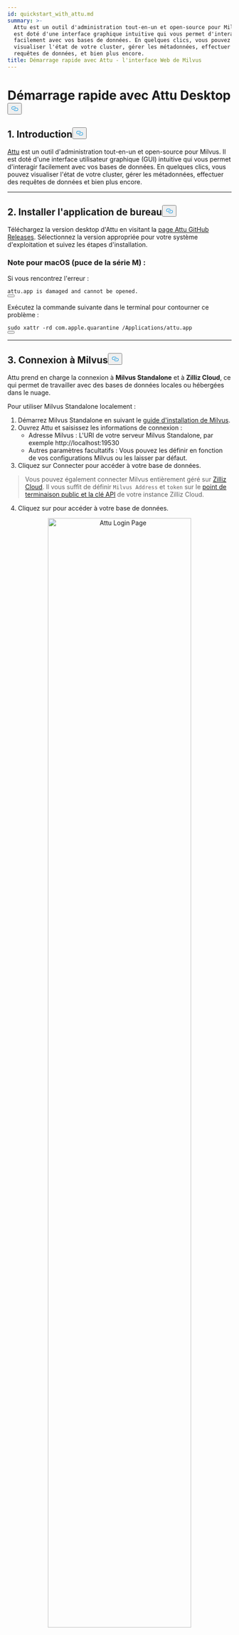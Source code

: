 ```yaml
---
id: quickstart_with_attu.md
summary: >-
  Attu est un outil d'administration tout-en-un et open-source pour Milvus. Il
  est doté d'une interface graphique intuitive qui vous permet d'interagir
  facilement avec vos bases de données. En quelques clics, vous pouvez
  visualiser l'état de votre cluster, gérer les métadonnées, effectuer des
  requêtes de données, et bien plus encore.
title: Démarrage rapide avec Attu - l'interface Web de Milvus
---
```

<h1 id="Quick-Start-with-Attu-Desktop" class="common-anchor-header">Démarrage rapide avec Attu Desktop<button data-href="#Quick-Start-with-Attu-Desktop" class="anchor-icon" translate="no">
      <svg translate="no"
        aria-hidden="true"
        focusable="false"
        height="20"
        version="1.1"
        viewBox="0 0 16 16"
        width="16"
      >
        <path
          fill="#0092E4"
          fill-rule="evenodd"
          d="M4 9h1v1H4c-1.5 0-3-1.69-3-3.5S2.55 3 4 3h4c1.45 0 3 1.69 3 3.5 0 1.41-.91 2.72-2 3.25V8.59c.58-.45 1-1.27 1-2.09C10 5.22 8.98 4 8 4H4c-.98 0-2 1.22-2 2.5S3 9 4 9zm9-3h-1v1h1c1 0 2 1.22 2 2.5S13.98 12 13 12H9c-.98 0-2-1.22-2-2.5 0-.83.42-1.64 1-2.09V6.25c-1.09.53-2 1.84-2 3.25C6 11.31 7.55 13 9 13h4c1.45 0 3-1.69 3-3.5S14.5 6 13 6z"
        ></path>
      </svg>
    </button></h1><h2 id="1-Introduction" class="common-anchor-header">1. Introduction<button data-href="#1-Introduction" class="anchor-icon" translate="no">
      <svg translate="no"
        aria-hidden="true"
        focusable="false"
        height="20"
        version="1.1"
        viewBox="0 0 16 16"
        width="16"
      >
        <path
          fill="#0092E4"
          fill-rule="evenodd"
          d="M4 9h1v1H4c-1.5 0-3-1.69-3-3.5S2.55 3 4 3h4c1.45 0 3 1.69 3 3.5 0 1.41-.91 2.72-2 3.25V8.59c.58-.45 1-1.27 1-2.09C10 5.22 8.98 4 8 4H4c-.98 0-2 1.22-2 2.5S3 9 4 9zm9-3h-1v1h1c1 0 2 1.22 2 2.5S13.98 12 13 12H9c-.98 0-2-1.22-2-2.5 0-.83.42-1.64 1-2.09V6.25c-1.09.53-2 1.84-2 3.25C6 11.31 7.55 13 9 13h4c1.45 0 3-1.69 3-3.5S14.5 6 13 6z"
        ></path>
      </svg>
    </button></h2><p><a href="https://github.com/zilliztech/attu">Attu</a> est un outil d'administration tout-en-un et open-source pour Milvus. Il est doté d'une interface utilisateur graphique (GUI) intuitive qui vous permet d'interagir facilement avec vos bases de données. En quelques clics, vous pouvez visualiser l'état de votre cluster, gérer les métadonnées, effectuer des requêtes de données et bien plus encore.</p>
<hr>
<h2 id="2-Install-Desktop-Application" class="common-anchor-header">2. Installer l'application de bureau<button data-href="#2-Install-Desktop-Application" class="anchor-icon" translate="no">
      <svg translate="no"
        aria-hidden="true"
        focusable="false"
        height="20"
        version="1.1"
        viewBox="0 0 16 16"
        width="16"
      >
        <path
          fill="#0092E4"
          fill-rule="evenodd"
          d="M4 9h1v1H4c-1.5 0-3-1.69-3-3.5S2.55 3 4 3h4c1.45 0 3 1.69 3 3.5 0 1.41-.91 2.72-2 3.25V8.59c.58-.45 1-1.27 1-2.09C10 5.22 8.98 4 8 4H4c-.98 0-2 1.22-2 2.5S3 9 4 9zm9-3h-1v1h1c1 0 2 1.22 2 2.5S13.98 12 13 12H9c-.98 0-2-1.22-2-2.5 0-.83.42-1.64 1-2.09V6.25c-1.09.53-2 1.84-2 3.25C6 11.31 7.55 13 9 13h4c1.45 0 3-1.69 3-3.5S14.5 6 13 6z"
        ></path>
      </svg>
    </button></h2><p>Téléchargez la version desktop d'Attu en visitant la <a href="https://github.com/zilliztech/attu/releases">page Attu GitHub Releases</a>. Sélectionnez la version appropriée pour votre système d'exploitation et suivez les étapes d'installation.</p>
<h3 id="Note-for-macOS-M-series-chip" class="common-anchor-header">Note pour macOS (puce de la série M) :</h3><p>Si vous rencontrez l'erreur :</p>
<pre><code translate="no">attu.app <span class="hljs-keyword">is</span> damaged <span class="hljs-keyword">and</span> cannot be opened.
<button class="copy-code-btn"></button></code></pre>
<p>Exécutez la commande suivante dans le terminal pour contourner ce problème :</p>
<pre><code translate="no"><span class="hljs-built_in">sudo</span> xattr -rd com.apple.quarantine /Applications/attu.app
<button class="copy-code-btn"></button></code></pre>
<hr>
<h2 id="3-Connect-to-Milvus" class="common-anchor-header">3. Connexion à Milvus<button data-href="#3-Connect-to-Milvus" class="anchor-icon" translate="no">
      <svg translate="no"
        aria-hidden="true"
        focusable="false"
        height="20"
        version="1.1"
        viewBox="0 0 16 16"
        width="16"
      >
        <path
          fill="#0092E4"
          fill-rule="evenodd"
          d="M4 9h1v1H4c-1.5 0-3-1.69-3-3.5S2.55 3 4 3h4c1.45 0 3 1.69 3 3.5 0 1.41-.91 2.72-2 3.25V8.59c.58-.45 1-1.27 1-2.09C10 5.22 8.98 4 8 4H4c-.98 0-2 1.22-2 2.5S3 9 4 9zm9-3h-1v1h1c1 0 2 1.22 2 2.5S13.98 12 13 12H9c-.98 0-2-1.22-2-2.5 0-.83.42-1.64 1-2.09V6.25c-1.09.53-2 1.84-2 3.25C6 11.31 7.55 13 9 13h4c1.45 0 3-1.69 3-3.5S14.5 6 13 6z"
        ></path>
      </svg>
    </button></h2><p>Attu prend en charge la connexion à <strong>Milvus Standalone</strong> et à <strong>Zilliz Cloud</strong>, ce qui permet de travailler avec des bases de données locales ou hébergées dans le nuage.</p>
<p>Pour utiliser Milvus Standalone localement :</p>
<ol>
<li>Démarrez Milvus Standalone en suivant le <a href="https://milvus.io/docs/install_standalone-docker.md">guide d'installation de Milvus</a>.</li>
<li>Ouvrez Attu et saisissez les informations de connexion :<ul>
<li>Adresse Milvus : L'URI de votre serveur Milvus Standalone, par exemple http://localhost:19530</li>
<li>Autres paramètres facultatifs : Vous pouvez les définir en fonction de vos configurations Milvus ou les laisser par défaut.</li>
</ul></li>
<li>Cliquez sur Connecter pour accéder à votre base de données.</li>
</ol>
<blockquote>
<p>Vous pouvez également connecter Milvus entièrement géré sur <a href="https://zilliz.com/cloud">Zilliz Cloud</a>. Il vous suffit de définir <code translate="no">Milvus Address</code> et <code translate="no">token</code> sur le <a href="https://docs.zilliz.com/docs/on-zilliz-cloud-console#cluster-details">point de terminaison public et la clé API</a> de votre instance Zilliz Cloud.</p>
</blockquote>
<ol start="4">
<li>Cliquez sur pour accéder à votre base de données.</li>
</ol>
<p align="center">
  <img translate="no" src="/docs/v2.6.x/assets/attu_login_page.png" alt="Attu Login Page" width="80%">
</p>
<hr>
<h2 id="4-Prepare-Data-Create-Collection-and-Insert-Data" class="common-anchor-header">4. Préparer les données, créer une collection et insérer des données<button data-href="#4-Prepare-Data-Create-Collection-and-Insert-Data" class="anchor-icon" translate="no">
      <svg translate="no"
        aria-hidden="true"
        focusable="false"
        height="20"
        version="1.1"
        viewBox="0 0 16 16"
        width="16"
      >
        <path
          fill="#0092E4"
          fill-rule="evenodd"
          d="M4 9h1v1H4c-1.5 0-3-1.69-3-3.5S2.55 3 4 3h4c1.45 0 3 1.69 3 3.5 0 1.41-.91 2.72-2 3.25V8.59c.58-.45 1-1.27 1-2.09C10 5.22 8.98 4 8 4H4c-.98 0-2 1.22-2 2.5S3 9 4 9zm9-3h-1v1h1c1 0 2 1.22 2 2.5S13.98 12 13 12H9c-.98 0-2-1.22-2-2.5 0-.83.42-1.64 1-2.09V6.25c-1.09.53-2 1.84-2 3.25C6 11.31 7.55 13 9 13h4c1.45 0 3-1.69 3-3.5S14.5 6 13 6z"
        ></path>
      </svg>
    </button></h2><h3 id="41-Prepare-the-Data" class="common-anchor-header">4.1 Préparer les données</h3><p>Nous utilisons les pages FAQ de la <a href="https://github.com/milvus-io/milvus-docs/releases/download/v2.4.6-preview/milvus_docs_2.4.x_en.zip">documentation Milvus 2.4.x</a> comme ensemble de données pour cet exemple.</p>
<h4 id="Download-and-Extract-Data" class="common-anchor-header">Télécharger et extraire les données :</h4><pre><code translate="no" class="language-bash">wget https://github.com/milvus-io/milvus-docs/releases/download/v2.4.6-preview/milvus_docs_2.4.x_en.zip
unzip -q milvus_docs_2.4.x_en.zip -d milvus_docs
<button class="copy-code-btn"></button></code></pre>
<h4 id="Process-Markdown-Files" class="common-anchor-header">Traiter les fichiers Markdown :</h4><pre><code translate="no" class="language-python"><span class="hljs-keyword">from</span> glob <span class="hljs-keyword">import</span> glob

text_lines = []
<span class="hljs-keyword">for</span> file_path <span class="hljs-keyword">in</span> glob(<span class="hljs-string">&quot;milvus_docs/en/faq/*.md&quot;</span>, recursive=<span class="hljs-literal">True</span>):
    <span class="hljs-keyword">with</span> <span class="hljs-built_in">open</span>(file_path, <span class="hljs-string">&quot;r&quot;</span>) <span class="hljs-keyword">as</span> file:
        file_text = file.read()
    text_lines += file_text.split(<span class="hljs-string">&quot;# &quot;</span>)
<button class="copy-code-btn"></button></code></pre>
<hr>
<h3 id="42-Generate-Embeddings" class="common-anchor-header">4.2 Générer des embeddings</h3><p>Définir un modèle d'incorporation pour générer des incorporations de texte à l'aide du modèle <code translate="no">milvus_model</code>. Nous utilisons le modèle <code translate="no">DefaultEmbeddingFunction</code> comme exemple, qui est un modèle d'incorporation pré-entraîné et léger.</p>
<pre><code translate="no" class="language-python"><span class="hljs-keyword">from</span> pymilvus <span class="hljs-keyword">import</span> model <span class="hljs-keyword">as</span> milvus_model

embedding_model = milvus_model.DefaultEmbeddingFunction()

<span class="hljs-comment"># Generate test embedding</span>
test_embedding = embedding_model.encode_queries([<span class="hljs-string">&quot;This is a test&quot;</span>])[<span class="hljs-number">0</span>]
embedding_dim = <span class="hljs-built_in">len</span>(test_embedding)
<span class="hljs-built_in">print</span>(embedding_dim)
<span class="hljs-built_in">print</span>(test_embedding[:<span class="hljs-number">10</span>])
<button class="copy-code-btn"></button></code></pre>
<h4 id="Output" class="common-anchor-header">Résultat :</h4><pre><code translate="no">768
[-0.04836066  0.07163023 -0.01130064 -0.03789345 -0.03320649 -0.01318448
 -0.03041712 -0.02269499 -0.02317863 -0.00426028]
<button class="copy-code-btn"></button></code></pre>
<hr>
<h3 id="43-Create-Collection" class="common-anchor-header">4.3 Créer une collection</h3><p>Connectez-vous à Milvus et créez une collection :</p>
<pre><code translate="no" class="language-python"><span class="hljs-keyword">from</span> pymilvus <span class="hljs-keyword">import</span> MilvusClient

<span class="hljs-comment"># Connect to Milvus Standalone</span>
client = MilvusClient(uri=<span class="hljs-string">&quot;http://localhost:19530&quot;</span>)

collection_name = <span class="hljs-string">&quot;attu_tutorial&quot;</span>

<span class="hljs-comment"># Drop collection if it exists</span>
<span class="hljs-keyword">if</span> client.has_collection(collection_name):
    client.drop_collection(collection_name)

<span class="hljs-comment"># Create a new collection</span>
client.create_collection(
    collection_name=collection_name,
    dimension=embedding_dim,
    metric_type=<span class="hljs-string">&quot;IP&quot;</span>,  <span class="hljs-comment"># Inner product distance</span>
    consistency_level=<span class="hljs-string">&quot;Strong&quot;</span>,  <span class="hljs-comment"># Supported values are (`&quot;Strong&quot;`, `&quot;Session&quot;`, `&quot;Bounded&quot;`, `&quot;Eventually&quot;`). See https://milvus.io/docs/consistency.md#Consistency-Level for more details.</span>
)
<button class="copy-code-btn"></button></code></pre>
<hr>
<h3 id="44-Insert-Data" class="common-anchor-header">4.4 Insérer des données</h3><p>Interroger les lignes de texte, créer des enchâssements et insérer les données dans Milvus :</p>
<pre><code translate="no" class="language-python"><span class="hljs-keyword">from</span> tqdm <span class="hljs-keyword">import</span> tqdm

data = []
doc_embeddings = embedding_model.encode_documents(text_lines)

<span class="hljs-keyword">for</span> i, line <span class="hljs-keyword">in</span> <span class="hljs-built_in">enumerate</span>(tqdm(text_lines, desc=<span class="hljs-string">&quot;Creating embeddings&quot;</span>)):
    data.append({<span class="hljs-string">&quot;id&quot;</span>: i, <span class="hljs-string">&quot;vector&quot;</span>: doc_embeddings[i], <span class="hljs-string">&quot;text&quot;</span>: line})

client.insert(collection_name=collection_name, data=data)
<button class="copy-code-btn"></button></code></pre>
<hr>
<h3 id="45-Visualize-Data-and-Schema" class="common-anchor-header">4.5 Visualiser les données et le schéma</h3><p>Nous pouvons maintenant visualiser le schéma de données et les entités insérées à l'aide de l'interface d'Attu. Le schéma affiche les champs définis, y compris un champ <code translate="no">id</code> de type <code translate="no">Int64</code> et un champ <code translate="no">vector</code> de type <code translate="no">FloatVector(768)</code> avec une métrique <code translate="no">Inner Product (IP)</code>. La collection est chargée avec <strong>72 entités</strong>.</p>
<p>En outre, nous pouvons voir les données insérées, y compris l'ID, les encastrements vectoriels et les champs dynamiques stockant des métadonnées telles que le contenu textuel. L'interface prend en charge le filtrage et l'interrogation sur la base de conditions spécifiées ou de champs dynamiques.</p>
<p align="center">
  <img translate="no" src="/docs/v2.6.x/assets/attu_after_data_insertion_1.png" alt="Schema View" width="45%" />
  <img translate="no" src="/docs/v2.6.x/assets/attu_after_data_insertion_2.png" alt="Data View" width="45%" />
</p>
<h2 id="5-Visualizing-Search-Results-and-Relationships" class="common-anchor-header">5. Visualisation des résultats de recherche et des relations<button data-href="#5-Visualizing-Search-Results-and-Relationships" class="anchor-icon" translate="no">
      <svg translate="no"
        aria-hidden="true"
        focusable="false"
        height="20"
        version="1.1"
        viewBox="0 0 16 16"
        width="16"
      >
        <path
          fill="#0092E4"
          fill-rule="evenodd"
          d="M4 9h1v1H4c-1.5 0-3-1.69-3-3.5S2.55 3 4 3h4c1.45 0 3 1.69 3 3.5 0 1.41-.91 2.72-2 3.25V8.59c.58-.45 1-1.27 1-2.09C10 5.22 8.98 4 8 4H4c-.98 0-2 1.22-2 2.5S3 9 4 9zm9-3h-1v1h1c1 0 2 1.22 2 2.5S13.98 12 13 12H9c-.98 0-2-1.22-2-2.5 0-.83.42-1.64 1-2.09V6.25c-1.09.53-2 1.84-2 3.25C6 11.31 7.55 13 9 13h4c1.45 0 3-1.69 3-3.5S14.5 6 13 6z"
        ></path>
      </svg>
    </button></h2><p>Attu fournit une interface puissante pour visualiser et explorer les relations entre les données. Pour examiner les points de données insérés et leurs relations de similarité, suivez les étapes suivantes :</p>
<h3 id="51-Perform-a-Search" class="common-anchor-header">5.1 <strong>Effectuer une recherche</strong></h3><p>Naviguez jusqu'à l'onglet <strong>Recherche vectorielle</strong> dans Attu.</p>
<ol>
<li>Cliquez sur le bouton <strong>Générer des données aléatoires</strong> pour créer des requêtes de test.</li>
<li>Cliquez sur <strong>Rechercher</strong> pour obtenir des résultats basés sur les données générées.</li>
</ol>
<p>Les résultats sont affichés dans un tableau, avec les identifiants, les scores de similarité et les champs dynamiques pour chaque entité correspondante.</p>
<p align="center">
  <img translate="no" src="/docs/v2.6.x/assets/attu_searched_table.png" alt="Search Results Table" width="80%">
</p>
<hr>
<h3 id="52-Explore-Data-Relationships" class="common-anchor-header">5.2 <strong>Explorer les relations entre les données</strong></h3><p>Cliquez sur le bouton <strong>Explorer</strong> dans le panneau des résultats pour visualiser les relations entre le vecteur de la requête et les résultats de la recherche dans une <strong>structure de type graphe de connaissances</strong>.</p>
<ul>
<li>Le <strong>nœud central</strong> représente le vecteur de recherche.</li>
<li>Les <strong>nœuds connectés</strong> représentent les résultats de la recherche. En cliquant sur ces nœuds, vous obtiendrez des informations détaillées sur le nœud correspondant.</li>
</ul>
<p align="center">
  <img translate="no" src="/docs/v2.6.x/assets/attu_searched_graph.png" alt="Knowledge Graph Visualization" width="80%">
</p>
<hr>
<h3 id="53-Expand-the-Graph" class="common-anchor-header">5.3 <strong>Développer le graphe</strong></h3><p>Double-cliquez sur n'importe quel nœud de résultat pour développer ses connexions. Cette action révèle des relations supplémentaires entre le nœud sélectionné et d'autres points de données de la collection, créant ainsi un <strong>graphique de connaissances plus large et interconnecté</strong>.</p>
<p>Cette vue élargie permet une exploration plus approfondie de la manière dont les points de données sont liés, sur la base de la similarité vectorielle.</p>
<p align="center">
  <img translate="no" src="/docs/v2.6.x/assets/attu_expanded_searched_graph.png" alt="Expanded Knowledge Graph" width="80%">
</p>
<hr>
<h2 id="6-Conclusion" class="common-anchor-header">6. Conclusion<button data-href="#6-Conclusion" class="anchor-icon" translate="no">
      <svg translate="no"
        aria-hidden="true"
        focusable="false"
        height="20"
        version="1.1"
        viewBox="0 0 16 16"
        width="16"
      >
        <path
          fill="#0092E4"
          fill-rule="evenodd"
          d="M4 9h1v1H4c-1.5 0-3-1.69-3-3.5S2.55 3 4 3h4c1.45 0 3 1.69 3 3.5 0 1.41-.91 2.72-2 3.25V8.59c.58-.45 1-1.27 1-2.09C10 5.22 8.98 4 8 4H4c-.98 0-2 1.22-2 2.5S3 9 4 9zm9-3h-1v1h1c1 0 2 1.22 2 2.5S13.98 12 13 12H9c-.98 0-2-1.22-2-2.5 0-.83.42-1.64 1-2.09V6.25c-1.09.53-2 1.84-2 3.25C6 11.31 7.55 13 9 13h4c1.45 0 3-1.69 3-3.5S14.5 6 13 6z"
        ></path>
      </svg>
    </button></h2><p>Attu simplifie la gestion et la visualisation des données vectorielles stockées dans Milvus. De l'insertion des données à l'exécution des requêtes et à l'exploration interactive, il fournit une interface intuitive pour traiter les tâches complexes de recherche vectorielle. Avec des fonctionnalités telles que la prise en charge de schémas dynamiques, des visualisations de recherche graphique et des filtres de requête flexibles, Attu permet aux utilisateurs d'analyser efficacement des ensembles de données à grande échelle.</p>
<p>En exploitant les outils d'exploration visuelle d'Attu, les utilisateurs peuvent mieux comprendre leurs données, identifier les relations cachées et prendre des décisions basées sur les données. Commencez à explorer vos propres ensembles de données dès aujourd'hui avec Attu et Milvus !</p>
<hr>
